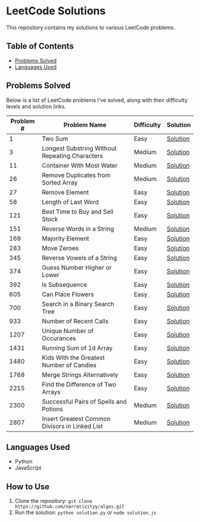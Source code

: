 # LeetCode Solutions

This repository contains my solutions to various LeetCode problems.

## Table of Contents

* [Problems Solved](#problems-solved)
* [Languages Used](#languages-used)

## Problems Solved

Below is a list of LeetCode problems I've solved, along with their difficulty levels and solution links.

| Problem # | Problem Name | Difficulty | Solution |
| --- | --- | --- | --- |
| 1 | Two Sum | Easy | [Solution](https://github.com/narrativityy/algos/blob/main/1TwoSum.py) |
| 3 | Longest Substring Without Repeating Characters | Medium | [Solution](https://github.com/narrativityy/algos/blob/main/3LongestSubstringWithoutRepeatingCharacters.js) |
| 11 | Container With Most Water | Medium | [Solution](https://github.com/narrativityy/algos/blob/main/11ContainerWithMostWater.js) |
| 26 | Remove Duplicates from Sorted Array | Medium | [Solution](https://github.com/narrativityy/algos/blob/main/11ContainerWithMostWater.js) |
| 27 | Remove Element | Easy | [Solution](https://github.com/narrativityy/algos/blob/main/11ContainerWithMostWater.js) |
| 58 | Length of Last Word | Easy | [Solution](https://github.com/narrativityy/algos/blob/main/11ContainerWithMostWater.js) |
| 121 | Best Time to Buy and Sell Stock | Easy | [Solution](https://github.com/narrativityy/algos/blob/main/11ContainerWithMostWater.js) |
| 151 | Reverse Words in a String | Medium | [Solution](https://github.com/narrativityy/algos/blob/main/11ContainerWithMostWater.js) |
| 169 | Majority Element | Easy | [Solution](https://github.com/narrativityy/algos/blob/main/11ContainerWithMostWater.js) |
| 283 | Move Zeroes | Easy | [Solution](https://github.com/narrativityy/algos/blob/main/11ContainerWithMostWater.js) |
| 345 | Reverse Vowels of a String | Easy | [Solution](https://github.com/narrativityy/algos/blob/main/11ContainerWithMostWater.js) |
| 374 | Guess Number Higher or Lower | Easy | [Solution](https://github.com/narrativityy/algos/blob/main/11ContainerWithMostWater.js) |
| 392 | Is Subsequence | Easy | [Solution](https://github.com/narrativityy/algos/blob/main/11ContainerWithMostWater.js) |
| 605 | Can Place Flowers | Easy | [Solution](https://github.com/narrativityy/algos/blob/main/11ContainerWithMostWater.js) |
| 700 | Search in a Binary Search Tree | Easy | [Solution](https://github.com/narrativityy/algos/blob/main/11ContainerWithMostWater.js) |
| 933 | Number of Recent Calls | Easy | [Solution](https://github.com/narrativityy/algos/blob/main/11ContainerWithMostWater.js) |
| 1207 | Unique Number of Occurances | Easy | [Solution](https://github.com/narrativityy/algos/blob/main/1207UniqueNumberOfOccurances.py) |
| 1431 | Running Sum of 1d Array | Easy | [Solution](https://github.com/narrativityy/algos/blob/main/11ContainerWithMostWater.js) |
| 1480 | Kids With the Greatest Number of Candies | Easy | [Solution](https://github.com/narrativityy/algos/blob/main/11ContainerWithMostWater.js) |
| 1768 | Merge Strings Alternatively | Easy | [Solution](https://github.com/narrativityy/algos/blob/main/11ContainerWithMostWater.js) |
| 2215 | Find the Difference of Two Arrays | Easy | [Solution](https://github.com/narrativityy/algos/blob/main/11ContainerWithMostWater.js) |
| 2300 | Successful Pairs of Spells and Potions | Medium | [Solution](https://github.com/narrativityy/algos/blob/main/11ContainerWithMostWater.js) |
| 2807 | Insert Greatest Common Divisors in Linked List | Medium | [Solution](https://github.com/narrativityy/algos/blob/main/11ContainerWithMostWater.js) |


## Languages Used

* Python
* JavaScript

## How to Use

1. Clone the repository: `git clone https://github.com/narrativityy/algos.git`
2. Run the solution: `python solution.py` or `node solution.js`